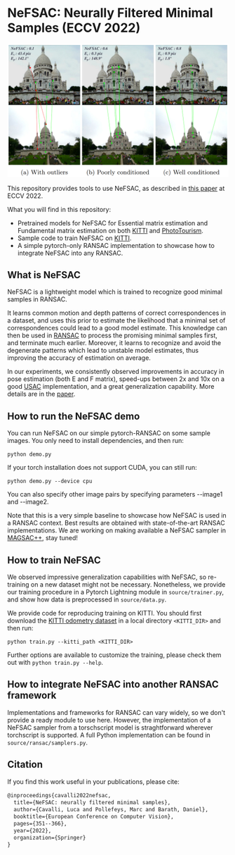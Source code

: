 # NeFSAC: Neurally Filtered Minimal Samples (ECCV 2022)
<img src="media/teaser.png" width="1000"/>

This repository provides tools to use NeFSAC, as described in [this paper](https://arxiv.org/pdf/2207.07872.pdf) at ECCV 2022.

What you will find in this repository:
- Pretrained models for NeFSAC for Essential matrix estimation and Fundamental matrix estimation on both [KITTI](https://www.cvlibs.net/datasets/kitti/eval_odometry.php) and [PhotoTourism](http://phototour.cs.washington.edu/).
- Sample code to train NeFSAC on [KITTI](https://www.cvlibs.net/datasets/kitti/eval_odometry.php).
- A simple pytorch-only RANSAC implementation to showcase how to integrate NeFSAC into any RANSAC.


## What is NeFSAC

NeFSAC is a lightweight model which is trained to recognize good minimal samples in RANSAC.

It learns common motion and depth patterns of correct correspondences in a dataset, and uses this prior to estimate the likelihood that a minimal set of correspondences could lead to a good model estimate. This knowledge can then be used in [RANSAC](https://dl.acm.org/doi/pdf/10.1145/358669.358692) to process the promising minimal samples first, and terminate much earlier. Moreover, it learns to recognize and avoid the degenerate patterns which lead to unstable model estimates, thus improving the accuracy of estimation on average.

In our experiments, we consistently observed improvements in accuracy in pose estimation (both E and F matrix), speed-ups between 2x and 10x on a good [USAC](https://ieeexplore.ieee.org/stamp/stamp.jsp?arnumber=6365642) implementation, and a great generalization capability. More details are in the [paper](https://arxiv.org/pdf/2207.07872.pdf).

## How to run the NeFSAC demo

You can run NeFSAC on our simple pytorch-RANSAC on some sample images.
You only need to install dependencies, and then run:

```
python demo.py
```

If your torch installation does not support CUDA, you can still run:

```
python demo.py --device cpu
```

You can also specify other image pairs by specifying parameters --image1 and --image2.

Note that this is a very simple baseline to showcase how NeFSAC is used in a RANSAC context. Best results are obtained with state-of-the-art RANSAC implementations. We are working on making available a NeFSAC sampler in [MAGSAC++](https://github.com/danini/magsac), stay tuned!


## How to train NeFSAC

We observed impressive generalization capabilities with NeFSAC, so re-training on a new dataset might not be necessary. Nonetheless, we provide our training procedure in a Pytorch Lightning module in `source/trainer.py`, and show how data is preprocessed in `source/data.py`.

We provide code for reproducing training on KITTI. You should first download the [KITTI odometry dataset](https://www.cvlibs.net/datasets/kitti/eval_odometry.php) in a local directory `<KITTI_DIR>` and then run:

```
python train.py --kitti_path <KITTI_DIR>
```

Further options are available to customize the training, please check them out with `python train.py --help`.


## How to integrate NeFSAC into another RANSAC framework

Implementations and frameworks for RANSAC can vary widely, so we don't provide a ready module to use here. However, the implementation of a NeFSAC sampler from a torschscript model is straghtforward wherever torchscript is supported. A full Python implementation can be found in `source/ransac/samplers.py`.

## Citation

If you find this work useful in your publications, please cite:
```
@inproceedings{cavalli2022nefsac,
  title={NeFSAC: neurally filtered minimal samples},
  author={Cavalli, Luca and Pollefeys, Marc and Barath, Daniel},
  booktitle={European Conference on Computer Vision},
  pages={351--366},
  year={2022},
  organization={Springer}
}
```

